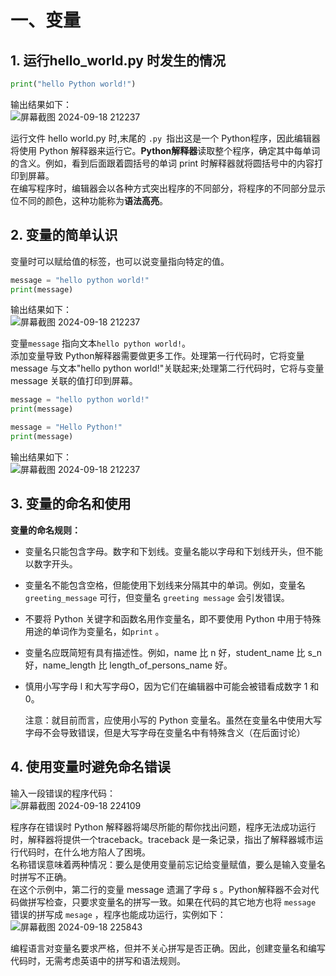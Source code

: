 # 一、变量

## 1. 运行hello_world.py 时发生的情况

```python
print("hello Python world!")
```

输出结果如下：<br>![屏幕截图 2024-09-18 212237](https://github.com/user-attachments/assets/99a9f2a7-c325-44f5-b875-acbc2cfbe24f)


运行文件 hello world.py 时,末尾的 `.py `指出这是一个 Python程序，因此编辑器将使用 Python 解释器来运行它。**Python解释器**读取整个程序，确定其中每单词的含义。例如，看到后面跟着圆括号的单词 print 时解释器就将圆括号中的内容打印到屏幕。<br>在编写程序时，编辑器会以各种方式突出程序的不同部分，将程序的不同部分显示位不同的颜色，这种功能称为**语法高亮**。

## 2. 变量的简单认识



变量时可以赋给值的标签，也可以说变量指向特定的值。

```python
message = "hello python world!"
print(message)
```

输出结果如下：<br>![屏幕截图 2024-09-18 212237](https://github.com/user-attachments/assets/99a9f2a7-c325-44f5-b875-acbc2cfbe24f)

变量`message` 指向文本`hello python world!`。<br>添加变量导致 Python解释器需要做更多工作。处理第一行代码时，它将变量 message 与文本"hello python world!"关联起来;处理第二行代码时，它将与变量 message 关联的值打印到屏幕。<br>

```python
message = "hello python world!"
print(message)

message = "Hello Python!"
print(message)

```

输出结果如下：<br>![屏幕截图 2024-09-18 212237](https://github.com/user-attachments/assets/99a9f2a7-c325-44f5-b875-acbc2cfbe24f)

## 3. 变量的命名和使用

**变量的命名规则：**

- 变量名只能包含字母。数字和下划线。变量名能以字母和下划线开头，但不能以数字开头。

- 变量名不能包含空格，但能使用下划线来分隔其中的单词。例如，变量名 `greeting_message` 可行，但变量名 `greeting message` 会引发错误。

- 不要将 Python 关键字和函数名用作变量名，即不要使用 Python 中用于特殊用途的单词作为变量名，如`print` 。

- 变量名应既简短有具有描述性。例如，name 比 n 好，student_name 比 s_n 好，name_length 比 length_of_persons_name 好。

- 慎用小写字母 l 和大写字母O，因为它们在编辑器中可能会被错看成数字 1 和 0。

  注意：就目前而言，应使用小写的 Python 变量名。虽然在变量名中使用大写字母不会导致错误，但是大写字母在变量名中有特殊含义（在后面讨论）

## 4. 使用变量时避免命名错误

输入一段错误的程序代码：<br>![屏幕截图 2024-09-18 224109](https://github.com/user-attachments/assets/9df9be88-5de3-4986-9516-73aa75567c6a)



程序存在错误时 Python 解释器将竭尽所能的帮你找出问题，程序无法成功运行时，解释器将提供一个traceback。traceback 是一条记录，指出了解释器城市运行代码时，在什么地方陷人了困境。<br>名称错误意味着两种情况：要么是使用变量前忘记给变量赋值，要么是输入变量名时拼写不正确。<br>在这个示例中，第二行的变量 message 遗漏了字母 s 。Python解释器不会对代码做拼写检查，只要求变量名的拼写一致。如果在代码的其它地方也将 `message` 错误的拼写成 `mesage` ，程序也能成功运行，实例如下：<br>![屏幕截图 2024-09-18 225843](https://github.com/user-attachments/assets/2ead0aa3-7bac-44a5-8185-de598a7b2ea3)


编程语言对变量名要求严格，但并不关心拼写是否正确。因此，创建变量名和编写代码时，无需考虑英语中的拼写和语法规则。



